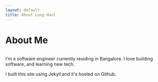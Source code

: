 ```yaml
---
layout: default
title: About Long Haul
---
```


<div class="post">
	<h1 class="pageTitle">About Me</h1>
	<img src="{{ '/assets/img/touring.jpg' | prepend: site.baseurl }}" alt="">
	<p class="intro">I'm a software engineer currently residing in Bangalore. I love building software, and learning new tech.</p>
	<p>I built this site using Jekyll and it's hosted on Github.</p>
</div>
